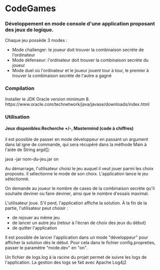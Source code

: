 # CodeGames
### Développement en mode console d'une application proposant des jeux de logique.

<p>Chaque jeu possède 3 modes :
<ul>
<li>Mode challenger: le joueur doit trouver la combinaison secrète de l'ordinateur</li>
<li>Mode défenseur: l'ordinateur doit trouver la combinaison secrète du joueur</li>
<li>Mode duel où l'ordinateur et le joueur jouent tour à tour, le premier à trouver la combinaison secrète de l'autre a gagné</li>
</ul>

### Compilation

<p>Installer le JDK Oracle version minimum 8. https://www.oracle.com/technetwork/java/javase/downloads/index.html
 
 

### Utilisation
#### Jeux disponibles:Recherche +/-, Mastermind (code à chiffres)

<p>il est possible de passer en mode développeur en passant un argument dans lal igne de commande, qui sera récupéré dans la méthode Main à l'aide de String argd[]:
<p>java -jar nom-du-jeu.jar on
<p> Au démarrage, l'utilisateur choisi le jeu auquel il veut jouer parmi les choix proposés.
Il sélectionne le mode de son choix. L'application lance le jeu sélectionné.
<p>On demande au joueur le nombre de cases de la combinaison secrète qu'il souhaite deviner
ou faire deviner, ainsi que le nombre d'essais maximal.
<p>L'utilisateur joue. S'il perd, l'application affiche la solution.
À la fin de la partie, l'utilisateur peut choisir :
<ul>
<li>de rejouer au même jeu</li>
<li>de lancer un autre jeu (retour à l'écran de choix des jeux du début)</li>
<li>de quitter l'application</li>
</ul>
<p>Il est possible de lancer l'application dans un mode "développeur" pour afficher la solution dès le début. 
Pour cela dans le fichier config.propreties, passer le paramètre "mode.dev" en "on".

<p>Un fichier de logs.log à la racine du projet permet de suivre les logs de l'application.
La gestion des logs se fait avec Apache Log4j2</p>
